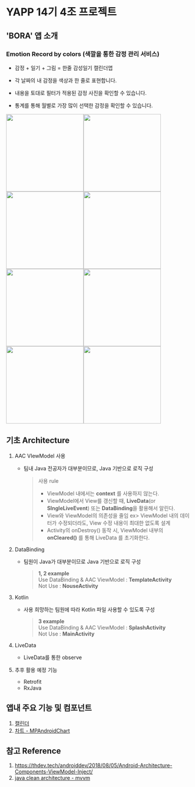 # YAPP 14기 4조 프로젝트 

## 'BORA' 앱 소개
### Emotion Record by colors (색깔을 통한 감정 관리 서비스)
- 감정 + 일기 + 그림 = 한줄 감성일기 캘린더앱

- 각 날짜의 내 감정을 색상과 한 줄로 표현합니다.

- 내용을 토대로 필터가 적용된 감정 사진을 확인할 수 있습니다.  

- 통계를 통해 월별로 가장 많이 선택한 감정을 확인할 수 있습니다.

<img width="210" alt="" src="https://user-images.githubusercontent.com/34999925/75469962-3f1c1d00-59d3-11ea-97ec-2aa32dbd58ef.jpg"><img width="210" alt="" src="https://user-images.githubusercontent.com/34999925/75469969-43e0d100-59d3-11ea-9383-af90263de1b3.jpg"><img width="210" alt="" src="https://user-images.githubusercontent.com/34999925/75469974-46432b00-59d3-11ea-9c86-cf8e412c4728.jpg"><img width="210" alt="" src="https://user-images.githubusercontent.com/34999925/75469977-480cee80-59d3-11ea-801a-4339baacefa9.jpg">
<img width="210" alt="" src="https://user-images.githubusercontent.com/34999925/75469979-493e1b80-59d3-11ea-80ea-5e358e09e617.jpg"><img width="210" alt="" src="https://user-images.githubusercontent.com/34999925/75469989-4ba07580-59d3-11ea-9c7f-c1437d380393.jpg"><img width="210" alt="" src="https://user-images.githubusercontent.com/34999925/75469993-4e02cf80-59d3-11ea-969d-0a7f51220432.jpg"><img width="210" alt="" src="https://user-images.githubusercontent.com/34999925/75469999-50652980-59d3-11ea-8175-d701be450c63.jpg">


## 기초 Architecture

1. AAC VIewModel 사용

   - 팀내 Java 전공자가 대부분이므로, Java 기반으로 로직 구성
   
     > 사용 rule  
     > - ViewModel 내에서는 **context** 를 사용하지 않는다.
     > - ViewModel에서 View를 갱신할 때, **LiveData**(or **SIngleLiveEvent**) 또는 **DataBinding**을 활용해서 알린다.
     > - View와 ViewModel의 의존성을 줄임
     >   ex> ViewModel 내의 데이터가 수정되더라도, View 수정 내용이 최대한 없도록 설계
     > - Activity의 onDestroy() 동작 시, ViewModel 내부의 **onCleared()** 를 통해 LiveData 를 초기화한다.

   

2. DataBinding

   - 팀원이 Java가 대부분이므로 Java 기반으로 로직 구성
   
     > **1, 2 example**  
     > Use DataBinding & AAC ViewModel : **TemplateActivity**  
     > Not Use : **NouseActivity**

   

3. Kotlin

   - 사용 희망하는 팀원에 따라 Kotlin 파일 사용할 수 있도록 구성
   
     > **3 example**  
     > Use DataBinding & AAC ViewModel : **SplashActivity**  
     > Not Use : **MainActivity**  

4. LiveData

   - LiveData를 통한 observe 

5. 추후 활용 예정 기능

   - Retrofit
   - RxJava

## 앱내 주요 기능 및 컴포넌트

1. [캘린더](https://github.com/search?l=Java&q=calendar&type=Repositories)
2. [차트 - MPAndroidChart](https://github.com/PhilJay/MPAndroidChart)

## 참고 Reference

1. https://thdev.tech/androiddev/2018/08/05/Android-Architecture-Components-ViewModel-Inject/ 
2. [java clean architecture - mvvm](https://github.com/googlesamples/android-architecture/tree/todo-mvvm-live/)
